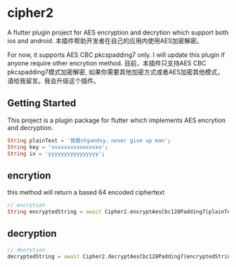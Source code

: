 # cipher2

A flutter plugin project for AES encryption and decrytion which support both ios and android.
本插件帮助开发者在自己的应用内使用AES加密解密。

For now, it supports AES CBC pkcspadding7 only. I will update this plugin if anyone require other encrytion method.
目前，本插件只支持AES CBC pkcspadding7模式加密解密, 如果你需要其他加密方式或者AES加密其他模式，请给我留言。我会升级这个插件。

## Getting Started

This project is a plugin package for flutter which implements AES encrytion and decryption.

```dart
String plainText = '我是shyandsy，never give up man';
String key = 'xxxxxxxxxxxxxxxx';
String iv = 'yyyyyyyyyyyyyyyy';
```

## encrytion

this method will return a based 64 encoded ciphertext

```dart
// encrytion
String encryptedString = await Cipher2.encryptAesCbc128Padding7(plainText, key, iv);
```

## decryption

```dart
// decrytion
decryptedString = await Cipher2.decryptAesCbc128Padding7(encryptedString, key, iv);
```